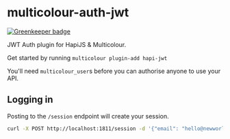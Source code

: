 # multicolour-auth-jwt

[![Greenkeeper badge](https://badges.greenkeeper.io/Multicolour/multicolour-auth-jwt.svg)](https://greenkeeper.io/)

JWT Auth plugin for HapiJS & Multicolour.

Get started by running `multicolour plugin-add hapi-jwt`

You'll need `multicolour_user`s before you can authorise anyone to use your API.

## Logging in

Posting to the `/session` endpoint will create your session.

```bash
curl -X POST http://localhost:1811/session -d '{"email": "hello@newworld.codes","password":"password"}' -H "Accept:application/json"
```
